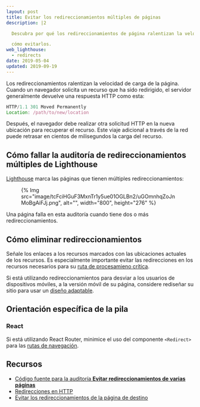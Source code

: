 ```yaml
---
layout: post
title: Evitar los redireccionamientos múltiples de páginas
description: |2

  Descubra por qué los redireccionamientos de página ralentizan la velocidad de carga de su página web y

  cómo evitarlos.
web_lighthouse:
  - redirects
date: 2019-05-04
updated: 2019-09-19
---
```


Los redireccionamientos ralentizan la velocidad de carga de la página. Cuando un navegador solicita un recurso que ha sido redirigido, el servidor generalmente devuelve una respuesta HTTP como esta:

```js
HTTP/1.1 301 Moved Permanently
Location: /path/to/new/location
```

Después, el navegador debe realizar otra solicitud HTTP en la nueva ubicación para recuperar el recurso. Este viaje adicional a través de la red puede retrasar en cientos de milisegundos la carga del recurso.

## Cómo fallar la auditoría de redireccionamientos múltiples de Lighthouse

[Lighthouse](https://developers.google.com/web/tools/lighthouse/) marca las páginas que tienen múltiples redireccionamientos:

<figure>{% Img src="image/tcFciHGuF3MxnTr1y5ue01OGLBn2/uGOmnhqZoJnMoBgAiFJj.png", alt="", width="800", height="276" %}</figure>

Una página falla en esta auditoría cuando tiene dos o más redireccionamientos.

## Cómo eliminar redireccionamientos

Señale los enlaces a los recursos marcados con las ubicaciones actuales de los recursos. Es especialmente importante evitar las redirecciones en los recursos necesarios para su [ruta de procesamieno crítica](/critical-rendering-path/).

Si está utilizando redireccionamientos para desviar a los usuarios de dispositivos móviles, a la versión móvil de su página, considere rediseñar su sitio para usar un [diseño adaptable](/responsive-web-design-basics/).

## Orientación específica de la pila

### React

Si está utilizando React Router, minimice el uso del componente `<Redirect>` para las [rutas de navegación](https://reacttraining.com/react-router/web/api/Redirect).

## Recursos

- [Código fuente para la auditoría **Evitar redireccionamientos de varias páginas**](https://github.com/GoogleChrome/lighthouse/blob/master/lighthouse-core/audits/redirects.js)
- [Redirecciones en HTTP](https://developer.mozilla.org/docs/Web/HTTP/Redirections)
- [Evitar los redireccionamientos de la página de destino](https://developers.google.com/speed/docs/insights/AvoidRedirects)
